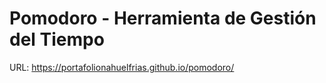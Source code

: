 # Pomodoro - Herramienta de Gestión del Tiempo
URL: https://portafolionahuelfrias.github.io/pomodoro/
